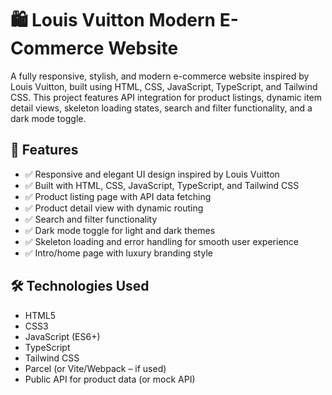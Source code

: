 # 🛍️ Louis Vuitton Modern E-Commerce Website

A fully responsive, stylish, and modern e-commerce website inspired by Louis Vuitton, built using HTML, CSS, JavaScript, TypeScript, and Tailwind CSS. This project features API integration for product listings, dynamic item detail views, skeleton loading states, search and filter functionality, and a dark mode toggle.

## 🚀 Features

- ✅ Responsive and elegant UI design inspired by Louis Vuitton
- ✅ Built with HTML, CSS, JavaScript, TypeScript, and Tailwind CSS
- ✅ Product listing page with API data fetching
- ✅ Product detail view with dynamic routing
- ✅ Search and filter functionality
- ✅ Dark mode toggle for light and dark themes
- ✅ Skeleton loading and error handling for smooth user experience
- ✅ Intro/home page with luxury branding style

## 🛠️ Technologies Used

- HTML5
- CSS3
- JavaScript (ES6+)
- TypeScript
- Tailwind CSS
- Parcel (or Vite/Webpack – if used)
- Public API for product data (or mock API)
